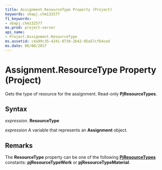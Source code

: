 ```yaml
---
title: Assignment.ResourceType Property (Project)
keywords: vbapj.chm132577
f1_keywords:
- vbapj.chm132577
ms.prod: project-server
api_name:
- Project.Assignment.ResourceType
ms.assetid: c4a99c35-4241-0739-2b42-05a57cf64ced
ms.date: 06/08/2017
---
```



# Assignment.ResourceType Property (Project)

Gets the type of resource for the assignment. Read-only **PjResourceTypes**.


## Syntax

 _expression_. **ResourceType**

 _expression_ A variable that represents an **Assignment** object.


## Remarks

The **ResourceType** property can be one of the following **[PjResourceTypes](pjresourcetypes-enumeration-project.md)** constants: **pjResourceTypeWork** or **pjResourceTypeMaterial**.


